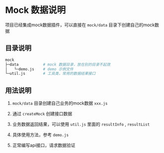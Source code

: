 # Mock 数据说明
项目已经集成mock数据插件，可以直接在 `mock/data` 目录下创建自己的mock数据

## 目录说明
```bash
mock            
├─data           # mock 数据目录，放在别的目录不起效
│   └─demo.js    # demo 示例文件
└─util.js        # 工具类，常用的数据结果接口

```

## 用法说明
1. `mock/data` 目录创建自己业务的mock数据 `xxx.js`

2. 通过 `createMock` 创建接口数据
3. 业务数据返回结果，可以使用 `util.js` 里面的 `resultInfo` , `resultList`
4. 具体使用方法，参考 `demo.js`
5. 正常编写api接口，请求数据验证